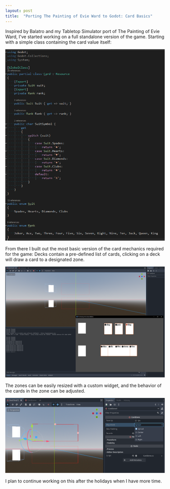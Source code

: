 ```yaml
---
layout: post
title:  "Porting The Painting of Evie Ward to Godot: Card Basics"
---
```


Inspired by Balatro and my Tabletop Simulator port of The Painting of Evie Ward, I've started working on a full standalone version of the game.
Starting with a simple class containing the card value itself:

<img class="easy-image" src="\images\blog images\The_Painting_Card_Basics\CardData.png">

From there I built out the most basic version of the card mechanics required for the game: Decks contain a pre-defined list of cards, clicking on a deck will draw a card to a designated zone.

<img class="easy-image" src="\images\blog images\The_Painting_Card_Basics\DemoScene.png">

The zones can be easily resized with a custom widget, and the behavior of the cards in the zone can be adjusted.

<img class="easy-image" src="\images\blog images\The_Painting_Card_Basics\Inspector.png">

I plan to continue working on this after the holidays when I have more time.